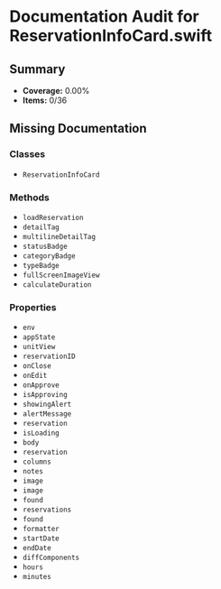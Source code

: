 # Documentation Audit for ReservationInfoCard.swift

## Summary

- **Coverage:** 0.00%
- **Items:** 0/36

## Missing Documentation

### Classes
- `ReservationInfoCard`

### Methods
- `loadReservation`
- `detailTag`
- `multilineDetailTag`
- `statusBadge`
- `categoryBadge`
- `typeBadge`
- `fullScreenImageView`
- `calculateDuration`

### Properties
- `env`
- `appState`
- `unitView`
- `reservationID`
- `onClose`
- `onEdit`
- `onApprove`
- `isApproving`
- `showingAlert`
- `alertMessage`
- `reservation`
- `isLoading`
- `body`
- `reservation`
- `columns`
- `notes`
- `image`
- `image`
- `found`
- `reservations`
- `found`
- `formatter`
- `startDate`
- `endDate`
- `diffComponents`
- `hours`
- `minutes`
